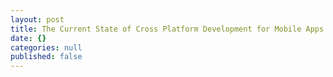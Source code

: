 ```yaml
---
layout: post
title: The Current State of Cross Platform Development for Mobile Apps
date: {}
categories: null
published: false
---
```


